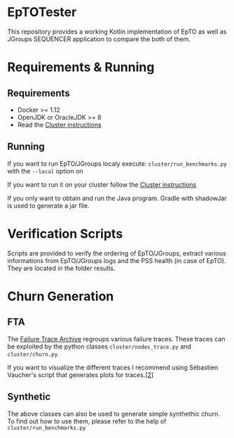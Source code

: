 # EpTOTester

This repository provides a working Kotlin implementation of EpTO as well as JGroups SEQUENCER application to compare the both of them.

# Requirements & Running

## Requirements
* Docker >= 1.12
* OpenJDK or OracleJDK >= 8
* Read the [Cluster instructions](https://github.com/jocelynthode/epto-neem/blob/master/cluster_instructions.md)

## Running
If you want to run EpTO/JGroups localy execute: `cluster/run_benchmarks.py` with the `--local` option on

If you want to run it on your cluster follow the [Cluster instructions](https://github.com/jocelynthode/epto-neem/blob/master/cluster_instructions.md)

If you only want to obtain and run the Java program. Gradle with shadowJar is used to generate a jar file.

# Verification Scripts

Scripts are provided to verify the ordering of EpTO/JGroups, extract various informations from EpTO/JGroups logs and the PSS health (in case of EpTO). They are located in the folder results.

# Churn Generation

## FTA 
The [Failure Trace Archive](http://fta.scem.uws.edu.au) regroups various failure traces. These traces can be exploited by the python classes `cluster/nodes_trace.py` and `cluster/churn.py`.

If you want to visualize the different traces I recommend using Sébastien Vaucher's script that generates plots for traces.[[2]](https://github.com/sebyx31/ErasureBench/tree/master/projects/fta-parser)

## Synthetic 
The above classes can also be used to generate simple synthethic churn. To find out how to use them, please refer to the help of `cluster/run_benchmarks.py`
